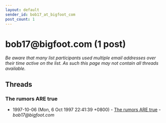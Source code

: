 ```yaml
---
layout: default
sender_id: bob17_at_bigfoot_com
post_count: 1
---
```


# bob17<span>@</span>bigfoot.com (1 post)

_Be aware that many list participants used multiple email addresses over their time active on the list. As such this page may not contain all threads available._

## Threads

### The rumors ARE true
+ 1997-10-06 (Mon, 6 Oct 1997 22:41:39 +0800) - [The rumors ARE true](/archive/1997/10/1ee576025f88394ac9ed03354696bb11439930951196b756ffd67ee24d686060) - _bob17@bigfoot.com_

